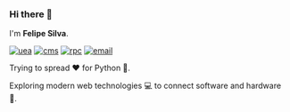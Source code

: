 ### Hi there 👋

I'm **Felipe Silva**. 

<!--- 
- A PhD for experimental particle physics (expected). 
- Bump hunting physics processes @ CERN.
- Assistant Professor of Physics @ UEA. 

Currently, a ML enthusiast working my way to Vue.js and FastAPI. 
 --->

[![uea](https://img.shields.io/badge/Teach-UEA-green?style=flat-square)](http://www.uea.edu.br)
[![cms](https://img.shields.io/badge/Experiment-CMS-red?style=flat-square)](http://cms.web.cern.ch)
[![rpc](https://img.shields.io/badge/Subsystem-RPC-blue?style=flat-square)](http://cms.web.cern.ch/news/resistive-plate-chambers)
[![email](https://img.shields.io/badge/Contact-fts.araujo%40gmail.com-informational?style=flat-square)](mailto:fts.araujo@gmail.com)


Trying to spread :heart: for Python :snake:.

Exploring modern web technologies :computer: to connect software and hardware :wrench:.

